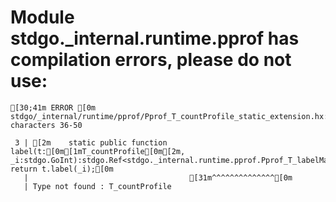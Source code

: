 # Module stdgo._internal.runtime.pprof has compilation errors, please do not use:
```
[30;41m ERROR [0m stdgo/_internal/runtime/pprof/Pprof_T_countProfile_static_extension.hx:3: characters 36-50

 3 | [2m    static public function label(t:[0m[1mT_countProfile[0m[2m, _i:stdgo.GoInt):stdgo.Ref<stdgo._internal.runtime.pprof.Pprof_T_labelMap.T_labelMap> return t.label(_i);[0m
   |                                    [31m^^^^^^^^^^^^^^[0m
   | Type not found : T_countProfile


```

